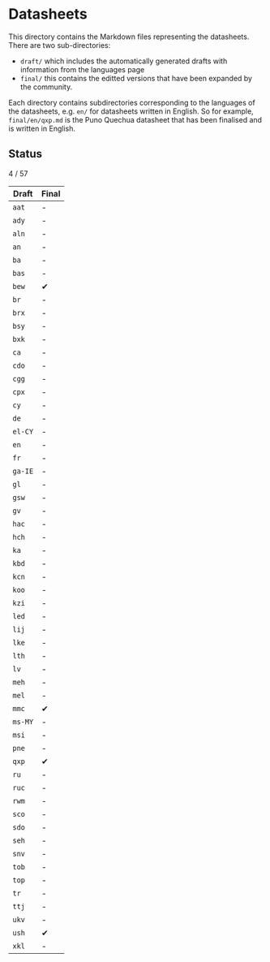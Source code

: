 # Datasheets

This directory contains the Markdown files representing the datasheets. There
are two sub-directories:

* `draft/` which includes the automatically generated drafts with information from the languages page
* `final/` this contains the editted versions that have been expanded by the community.

Each directory contains subdirectories corresponding to the languages of the datasheets, e.g. `en/` for datasheets written in English. So for example, `final/en/qxp.md` is the Puno Quechua datasheet that has been finalised and is written in English.

## Status

4 / 57

| Draft | Final |
|-------|-------|
| `aat` | - |
| `ady` | - |
| `aln` | - |
| `an` | - |
| `ba` | - |
| `bas` | - |
| `bew` | ✔ |
| `br` | - |
| `brx` | - |
| `bsy` | - |
| `bxk` | - |
| `ca` | - |
| `cdo` | - |
| `cgg` | - |
| `cpx` | - |
| `cy` | - |
| `de` | - |
| `el-CY` | - |
| `en` | - |
| `fr` | - |
| `ga-IE` | - |
| `gl` | - |
| `gsw` | - |
| `gv` | - |
| `hac` | - |
| `hch` | - |
| `ka` | - |
| `kbd` | - |
| `kcn` | - |
| `koo` | - |
| `kzi` | - |
| `led` | - |
| `lij` | - |
| `lke` | - |
| `lth` | - |
| `lv` | - |
| `meh` | - |
| `mel` | - |
| `mmc` | ✔ |
| `ms-MY` | - |
| `msi` | - |
| `pne` | - |
| `qxp` | ✔ |
| `ru` | - |
| `ruc` | - |
| `rwm` | - |
| `sco` | - |
| `sdo` | - |
| `seh` | - |
| `snv` | - |
| `tob` | - |
| `top` | - |
| `tr` | - |
| `ttj` | - |
| `ukv` | - |
| `ush` | ✔ |
| `xkl` | - |

